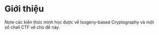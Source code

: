 # Giới thiệu
Note các kiến thức mình học được về Isogeny-based Cryptography và một số chall CTF về chủ đề này.
